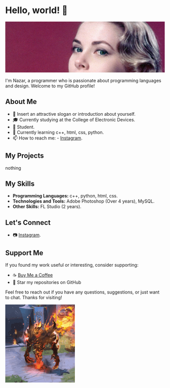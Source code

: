 # Hello, world! 👋
![Header Image](https://github.com/prodbysendwxve/prodbysendwxve/blob/main/hd-aspect-1499073090-gettyimages-71494788%20%D0%BA%D0%BE%D0%BF%D0%B8%D1%8F.jpg?raw=true)
 
<div style="background-image: url('');">
    I'm Nazar, a programmer who is passionate about programming languages and design. Welcome to my GitHub profile!

## About Me

- 🌟 Insert an attractive slogan or introduction about yourself.
- 🎓 Currently studying at the College of Electronic Devices.
- 💼 Student.
- 🌱 Currently learning c++, html, css, python.
- 📫 How to reach me: - [Instagram](https://www.instagram.com/sendwave6768/).

## My Projects

nothing

## My Skills

- **Programming Languages:** c++, python, html, css.
- **Technologies and Tools:** Adobe Photoshop (Over 4 years), MySQL.
- **Other Skills:** FL Studio (2 years).

## Let's Connect

- 📷 [Instagram](https://www.instagram.com/sendwave6768/).

## Support Me

If you found my work useful or interesting, consider supporting:

- ☕ [Buy Me a Coffee](https://www.buymeacoffee.com/prodbysendwxve)
- 🌟 Star my repositories on GitHub

Feel free to reach out if you have any questions, suggestions, or just want to chat. Thanks for visiting!

![GIF](https://github.com/prodbysendwxve/prodbysendwxve/blob/main/shadow-fiend-dota2.gif?raw=true)
</div>
